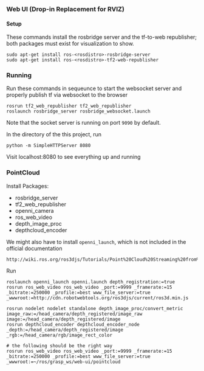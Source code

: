 ### Web UI (Drop-in Replacement for RVIZ)
#### Setup

These commands install the rosbridge server and the tf-to-web republisher; both packages must exist for visualization to show.
```
sudo apt-get install ros-<rosdistro>-rosbridge-server
sudo apt-get install ros-<rosdistro>-tf2-web-republisher
```

### Running

Run these commands in sequeunce to start the websocket server and properly publish tf via websocket to the browser
```
rosrun tf2_web_republisher tf2_web_republisher
roslaunch rosbridge_server rosbridge_websocket.launch
```
Note that the socket server is running on port `9090` by default.

In the directory of the this project, run
```
python -m SimpleHTTPServer 8080
```
Visit localhost:8080 to see everything up and running


### PointCloud

Install Packages:

- rosbridge_server
- tf2_web_republisher 
- openni_camera 
- ros_web_video 
- depth_image_proc 
- depthcloud_encoder

We might also have to install `openni_launch`, which is not included in the official documentation
```
http://wiki.ros.org/ros3djs/Tutorials/Point%20Cloud%20Streaming%20from%20a%20Kinect
```

Run 
```
roslaunch openni_launch openni.launch depth_registration:=true
rosrun ros_web_video ros_web_video _port:=9999 _framerate:=15 _bitrate:=250000 _profile:=best www_file_server:=true _wwwroot:=http://cdn.robotwebtools.org/ros3djs/current/ros3d.min.js

rosrun nodelet nodelet standalone depth_image_proc/convert_metric image_raw:=/head_camera/depth_registered/image_raw image:=/head_camera/depth_registered/image
rosrun depthcloud_encoder depthcloud_encoder_node _depth:=/head_camera/depth_registered/image _rgb:=/head_camera/rgb/image_rect_color

# the following should be the right way
rosrun ros_web_video ros_web_video _port:=9999 _framerate:=15 _bitrate:=250000 _profile:=best www_file_server:=true _wwwroot:=~/ros/grasp_ws/web-ui/pointcloud

```